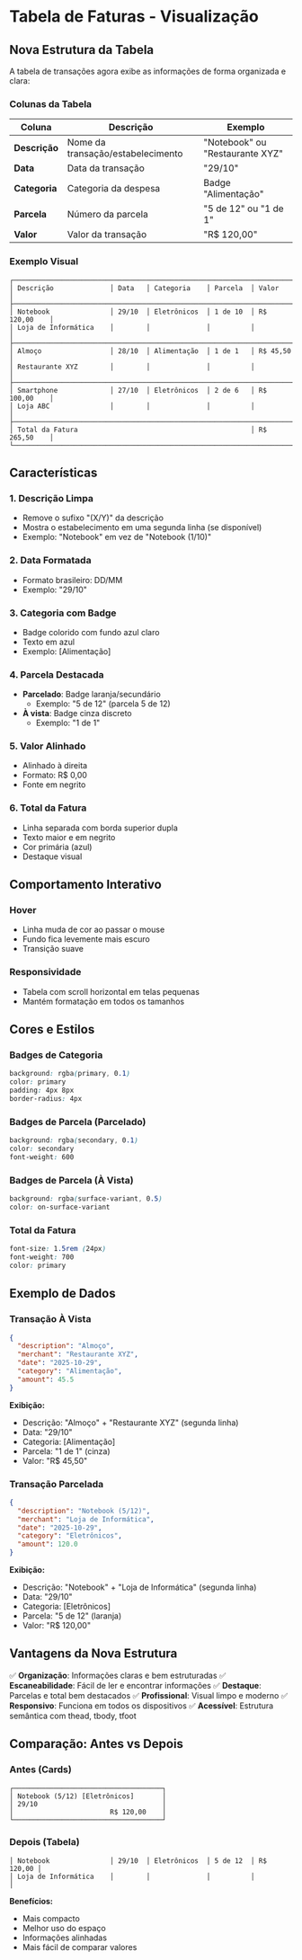 # Tabela de Faturas - Visualização

## Nova Estrutura da Tabela

A tabela de transações agora exibe as informações de forma organizada e clara:

### Colunas da Tabela

| Coluna        | Descrição                         | Exemplo                         |
| ------------- | --------------------------------- | ------------------------------- |
| **Descrição** | Nome da transação/estabelecimento | "Notebook" ou "Restaurante XYZ" |
| **Data**      | Data da transação                 | "29/10"                         |
| **Categoria** | Categoria da despesa              | Badge "Alimentação"             |
| **Parcela**   | Número da parcela                 | "5 de 12" ou "1 de 1"           |
| **Valor**     | Valor da transação                | "R$ 120,00"                     |

### Exemplo Visual

```
┌─────────────────────────────────────────────────────────────────────────────────┐
│ Descrição              │ Data   │ Categoria    │ Parcela  │ Valor        │
├─────────────────────────────────────────────────────────────────────────────────┤
│ Notebook               │ 29/10  │ Eletrônicos  │ 1 de 10  │ R$ 120,00    │
│ Loja de Informática    │        │              │          │              │
├─────────────────────────────────────────────────────────────────────────────────┤
│ Almoço                 │ 28/10  │ Alimentação  │ 1 de 1   │ R$ 45,50     │
│ Restaurante XYZ        │        │              │          │              │
├─────────────────────────────────────────────────────────────────────────────────┤
│ Smartphone             │ 27/10  │ Eletrônicos  │ 2 de 6   │ R$ 100,00    │
│ Loja ABC               │        │              │          │              │
├─────────────────────────────────────────────────────────────────────────────────┤
│ Total da Fatura                                           │ R$ 265,50    │
└─────────────────────────────────────────────────────────────────────────────────┘
```

## Características

### 1. **Descrição Limpa**

- Remove o sufixo "(X/Y)" da descrição
- Mostra o estabelecimento em uma segunda linha (se disponível)
- Exemplo: "Notebook" em vez de "Notebook (1/10)"

### 2. **Data Formatada**

- Formato brasileiro: DD/MM
- Exemplo: "29/10"

### 3. **Categoria com Badge**

- Badge colorido com fundo azul claro
- Texto em azul
- Exemplo: [Alimentação]

### 4. **Parcela Destacada**

- **Parcelado**: Badge laranja/secundário
  - Exemplo: "5 de 12" (parcela 5 de 12)
- **À vista**: Badge cinza discreto
  - Exemplo: "1 de 1"

### 5. **Valor Alinhado**

- Alinhado à direita
- Formato: R$ 0,00
- Fonte em negrito

### 6. **Total da Fatura**

- Linha separada com borda superior dupla
- Texto maior e em negrito
- Cor primária (azul)
- Destaque visual

## Comportamento Interativo

### Hover

- Linha muda de cor ao passar o mouse
- Fundo fica levemente mais escuro
- Transição suave

### Responsividade

- Tabela com scroll horizontal em telas pequenas
- Mantém formatação em todos os tamanhos

## Cores e Estilos

### Badges de Categoria

```css
background: rgba(primary, 0.1)
color: primary
padding: 4px 8px
border-radius: 4px
```

### Badges de Parcela (Parcelado)

```css
background: rgba(secondary, 0.1)
color: secondary
font-weight: 600
```

### Badges de Parcela (À Vista)

```css
background: rgba(surface-variant, 0.5)
color: on-surface-variant
```

### Total da Fatura

```css
font-size: 1.5rem (24px)
font-weight: 700
color: primary
```

## Exemplo de Dados

### Transação À Vista

```json
{
  "description": "Almoço",
  "merchant": "Restaurante XYZ",
  "date": "2025-10-29",
  "category": "Alimentação",
  "amount": 45.5
}
```

**Exibição:**

- Descrição: "Almoço" + "Restaurante XYZ" (segunda linha)
- Data: "29/10"
- Categoria: [Alimentação]
- Parcela: "1 de 1" (cinza)
- Valor: "R$ 45,50"

### Transação Parcelada

```json
{
  "description": "Notebook (5/12)",
  "merchant": "Loja de Informática",
  "date": "2025-10-29",
  "category": "Eletrônicos",
  "amount": 120.0
}
```

**Exibição:**

- Descrição: "Notebook" + "Loja de Informática" (segunda linha)
- Data: "29/10"
- Categoria: [Eletrônicos]
- Parcela: "5 de 12" (laranja)
- Valor: "R$ 120,00"

## Vantagens da Nova Estrutura

✅ **Organização**: Informações claras e bem estruturadas
✅ **Escaneabilidade**: Fácil de ler e encontrar informações
✅ **Destaque**: Parcelas e total bem destacados
✅ **Profissional**: Visual limpo e moderno
✅ **Responsivo**: Funciona em todos os dispositivos
✅ **Acessível**: Estrutura semântica com thead, tbody, tfoot

## Comparação: Antes vs Depois

### Antes (Cards)

```
┌─────────────────────────────────────┐
│ Notebook (5/12) [Eletrônicos]       │
│ 29/10                               │
│                        R$ 120,00    │
└─────────────────────────────────────┘
```

### Depois (Tabela)

```
│ Notebook               │ 29/10  │ Eletrônicos  │ 5 de 12  │ R$ 120,00 │
│ Loja de Informática    │        │              │          │           │
```

**Benefícios:**

- Mais compacto
- Melhor uso do espaço
- Informações alinhadas
- Mais fácil de comparar valores
